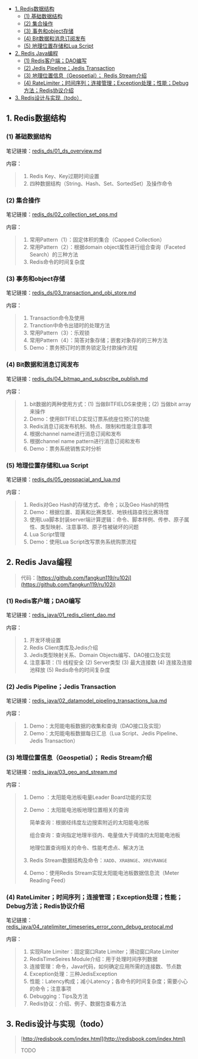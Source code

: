 <!-- START doctoc generated TOC please keep comment here to allow auto update -->
<!-- DON'T EDIT THIS SECTION, INSTEAD RE-RUN doctoc TO UPDATE -->
<!--**Table of Contents**  *generated with [DocToc](https://github.com/thlorenz/doctoc)*-->

- [1. Redis数据结构](#1-redis%E6%95%B0%E6%8D%AE%E7%BB%93%E6%9E%84)
  - [(1) 基础数据结构](#1-%E5%9F%BA%E7%A1%80%E6%95%B0%E6%8D%AE%E7%BB%93%E6%9E%84)
  - [(2) 集合操作](#2-%E9%9B%86%E5%90%88%E6%93%8D%E4%BD%9C)
  - [(3) 事务和object存储](#3-%E4%BA%8B%E5%8A%A1%E5%92%8Cobject%E5%AD%98%E5%82%A8)
  - [(4) Bit数据和消息订阅发布](#4-bit%E6%95%B0%E6%8D%AE%E5%92%8C%E6%B6%88%E6%81%AF%E8%AE%A2%E9%98%85%E5%8F%91%E5%B8%83)
  - [(5) 地理位置存储和Lua Script](#5-%E5%9C%B0%E7%90%86%E4%BD%8D%E7%BD%AE%E5%AD%98%E5%82%A8%E5%92%8Clua-script)
- [2. Redis Java编程](#2-redis-java%E7%BC%96%E7%A8%8B)
  - [(1) Redis客户端；DAO编写](#1-redis%E5%AE%A2%E6%88%B7%E7%AB%AFdao%E7%BC%96%E5%86%99)
  - [(2) Jedis Pipeline；Jedis Transaction](#2-jedis-pipelinejedis-transaction)
  - [(3) 地理位置信息（Geospetial）； Redis Stream介绍](#3-%E5%9C%B0%E7%90%86%E4%BD%8D%E7%BD%AE%E4%BF%A1%E6%81%AFgeospetial-redis-stream%E4%BB%8B%E7%BB%8D)
  - [(4) RateLimiter；时间序列；连接管理；Exception处理；性能；Debug方法；Redis协议介绍](#4-ratelimiter%E6%97%B6%E9%97%B4%E5%BA%8F%E5%88%97%E8%BF%9E%E6%8E%A5%E7%AE%A1%E7%90%86exception%E5%A4%84%E7%90%86%E6%80%A7%E8%83%BDdebug%E6%96%B9%E6%B3%95redis%E5%8D%8F%E8%AE%AE%E4%BB%8B%E7%BB%8D)
- [3. Redis设计与实现（todo）](#3-redis%E8%AE%BE%E8%AE%A1%E4%B8%8E%E5%AE%9E%E7%8E%B0todo)

<!-- END doctoc generated TOC please keep comment here to allow auto update -->

## 1. Redis数据结构

### (1) 基础数据结构

笔记链接：[redis_ds/01_ds_overview.md](redis_ds/01_ds_overview.md)

内容：

> 1. Redis Key、Key过期时间设置
> 2. 四种数据结构（String、Hash、Set、SortedSet）及操作命令

### (2) 集合操作

笔记链接：[redis_ds/02_collection_set_ops.md](redis_ds/02_collection_set_ops.md)

内容：

> 1. 常用Pattern（1）：固定体积的集合（Capped Collection）
> 2. 常用Pattern（2）：根据domain object属性进行组合查询（Faceted Search）的三种方法
> 3. Redis命令的时间复杂度

### (3) 事务和object存储

笔记链接：[redis_ds/03_transaction_and_obj_store.md](redis_ds/03_transaction_and_obj_store.md)

内容：

> 1. Transaction命令及使用
> 2. Tranction中命令出错时的处理方法
> 3. 常用Pattern（3）：乐观锁
> 4. 常用Pattern（4）：简答对象存储；嵌套对象存的的三种方法
> 5. Demo：票务预订时的票务锁定及付款操作流程

### (4) Bit数据和消息订阅发布

笔记链接：[redis_ds/04_bitmap_and_subscribe_publish.md](redis_ds/04_bitmap_and_subscribe_publish.md)

内容：

> 1. bit数据的两种使用方式：(1) 当做BITFIELDS来使用；(2) 当做bit array来操作
> 2. Demo：使用BITFIELD实现订票系统座位预订的功能
> 3. Redis消息订阅发布机制、特点、限制和性能注意事项
> 4. 根据channel name进行消息订阅和发布
> 5. 根据channel name pattern进行消息订阅和发布
> 6. Demo：票务系统销售实时分析

### (5) 地理位置存储和Lua Script

笔记链接：[redis_ds/05_geospacial_and_lua.md](redis_ds/05_geospacial_and_lua.md)

内容：

> 1. Redis对Geo Hash的存储方式、命令；以及Geo Hash的特性
> 2. Demo：根据位置、距离和比赛类型、地铁线路查找比赛场馆
> 3. 使用Lua脚本封装server端计算逻辑：命令、脚本样例、传参、原子属性、类型映射、注意事项、原子性被破坏的问题
> 4. Lua Script管理
> 5. Demo：使用Lua Script改写票务系统购票流程

## 2. Redis Java编程

> 代码：[https://github.com/fangkun119/ru102j](https://github.com/fangkun119/ru102j)

### (1) Redis客户端；DAO编写

笔记链接：[redis_java/01_redis_client_dao.md](redis_java/01_redis_client_dao.md)

内容：

> 1. 开发环境设置
> 2. Redis Client类库及Jedis介绍
> 3. Jedis类型映射关系、Domain Objects编写、DAO接口及实现
> 4. 注意事项：(1) 线程安全 (2) Server类型 (3) 最大连接数 (4) 连接及连接池释放 (5) Redis命令的时间复杂度

### (2) Jedis Pipeline；Jedis Transaction

笔记链接：[redis_java/02_datamodel_pipeling_transactions_lua.md](redis_java/02_datamodel_pipeling_transactions_lua.md)

内容：

> 1. Demo：太阳能电板数据的收集和查询（DAO接口及实现）
> 2. Demo：太阳能电板数据每日汇总（Lua Script、Jedis Pipeline、Jedis Transaction）

### (3) 地理位置信息（Geospetial）； Redis Stream介绍

笔记链接：[redis_java/03_geo_and_stream.md](redis_java/03_geo_and_stream.md)

内容：

> 1. Demo ：太阳能电池板电量Leader Board功能的实现
>
> 2. Demo ：太阳能电池板地理位置相关的查询
>
>     简单查询：根据经纬度左边搜索附近的太阳能电池板
>
>     组合查询：查询指定地理半径内、电量值大于阈值的太阳能电池板
>
>     地理位置查询相关的命令、性能考虑点、解决方法
>
> 3. Redis Stream数据结构及命令：`XADD`、`XRABNGE`、`XREVRANGE`
>
> 4. Demo：使用Redis Stream实现太阳能电池板数据信息流（Meter Reading Feed）

### (4) RateLimiter；时间序列；连接管理；Exception处理；性能；Debug方法；Redis协议介绍

笔记链接：[redis_java/04_ratelimiter_timeseries_error_conn_debug_protocal.md](redis_java/04_ratelimiter_timeseries_error_conn_debug_protocal.md)

内容：

> 1. 实现Rate Limiter：固定窗口Rate Limiter；滑动窗口Rate Limiter
> 2. RedisTimeSeires Module介绍：用于处理时间序列数据
> 3. 连接管理：命令，Java代码，如何确定应用所需的连接数、节点数
> 4. Exception处理：三种JedisException
> 5. 性能：Latency构成；减小Latency；各命令的时间复杂度；需要小心的命令；注意事项
> 6. Debugging：Tips及方法
> 7. Redis协议：介绍、例子、数据包查看方法

## 3. Redis设计与实现（todo）

> [http://redisbook.com/index.html](http://redisbook.com/index.html)
>
> TODO

